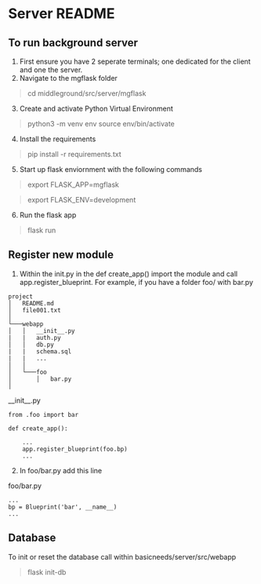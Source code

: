 # Server README

## To run background server

1. First ensure you have 2 seperate terminals; one dedicated for the client and one the server.
2. Navigate to the mgflask folder
>  cd middleground/src/server/mgflask

3. Create and activate Python Virtual Environment

>   python3 -m venv env
>   source env/bin/activate

4. Install the requirements

>   pip install -r requirements.txt

5. Start up flask enviornment with the following commands

>   export FLASK_APP=mgflask

>   export FLASK_ENV=development

6. Run the flask app
 
>    flask run

## Register new module

 1.   Within the init.py in the def create_app() import the module and call app.register_blueprint. 
For example, if you have a folder foo/ with bar.py

```
project
│   README.md
│   file001.txt    
│
└───webapp
│   │   __init__.py
|   |   auth.py
│   │   db.py
|   |   schema.sql
|   |   ...
│   │
│   └───foo
│       │   bar.py
│   
```

\_\_init_\_.py
```
from .foo import bar

def create_app():
 
    ... 
    app.register_blueprint(foo.bp)
    ...
```
 2.   In foo/bar.py add this line

foo/bar.py

```
...
bp = Blueprint('bar', __name__)
...
```

## Database

To init or reset the database call within basicneeds/server/src/webapp

 >  flask init-db


 
